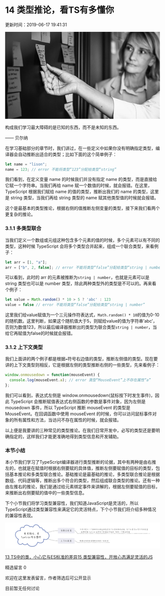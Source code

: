 # 14 类型推论，看TS有多懂你

更新时间：2019-06-17 19:41:31

![img](img/5d077c6900016c4406400359.jpg)



构成我们学习最大障碍的是已知的东西，而不是未知的东西。

—— 贝尔纳

在学习基础部分的章节时，我们讲过，在一些定义中如果你没有明确指定类型，编译器会自动推断出适合的类型；比如下面的这个简单例子：

```typescript
let name = "lison";
name = 123; // error 不能将类型“123”分配给类型“string”
```

我们看到，在定义变量 name 的时候我们并没有指定 name 的类型，而是直接给它赋一个字符串。当我们再给 name 赋一个数值的时候，就会报错。在这里，TypeScript 根据我们赋给 name 的值的类型，推断出我们的 name 的类型，这里是 string 类型，当我们再给 string 类型的 name 赋其他类型值的时候就会报错。

这个是最基本的类型推论，根据右侧的值推断左侧变量的类型，接下来我们看两个更复杂的推论。

### 3.1.1 多类型联合

当我们定义一个数组或元组这种包含多个元素的值的时候，多个元素可以有不同的类型，这种时候 TypeScript 会将多个类型合并起来，组成一个联合类型，来看例子：

```typescript
let arr = [1, "a"];
arr = ["b", 2, false]; // error 不能将类型“false”分配给类型“string | number”
```

可以看到，此时的 arr 的元素被推断为`string | number`，也就是元素可以是 string 类型也可以是 number 类型，除此两种类型外的类型是不可以的。再来看个例子：

```typescript
let value = Math.random() * 10 > 5 ? 'abc' : 123
value = false // error 不能将类型“false”分配给类型“string | number”
```

这里我们给value赋值为一个三元操作符表达式，`Math.random() * 10`的值为0-10的随机数。这里判断，如果这个随机值大于5，则赋给value的值为字符串’abc’，否则为数值123，所以最后编译器推断出的类型为联合类型`string | number`，当给它再赋值为false的时候就会报错。

### 3.1.2 上下文类型

我们上面讲的两个例子都是根据`=`符号右边值的类型，推断左侧值的类型。现在要讲的上下文类型则相反，它是根据左侧的类型推断右侧的一些类型，先来看例子：

```typescript
window.onmousedown = function(mouseEvent) {
  console.log(mouseEvent.a); // error 类型“MouseEvent”上不存在属性“a”
};
```

我们可以看到，表达式左侧是 window.onmousedown(鼠标按下时发生事件)，因此 TypeScript 会推断赋值表达式右侧函数的参数是事件对象，因为左侧是 mousedown 事件，所以 TypeScript 推断 mouseEvent 的类型是 MouseEvent。在回调函数中使用 mouseEvent 的时候，你可以访问鼠标事件对象的所有属性和方法，当访问不存在属性的时候，就会报错。

以上便是我要讲的三种常见的类型推论。在我们日常开发中，必写的类型还是要明确指定的，这样我们才能更准确地得到类型信息和开发辅助。

### 本节小结

本小节我们学习了TypeScript编译器进行类型推断的论据，其中有两种是由右推左的，也就是在赋值时根据右侧要赋的具体值，推断左侧要赋值的目标的类型，包括基本推论和多类型联合推论。基础推论是最基础的推论，多类型联合推论是根据数组、代码逻辑等，推断出多个符合的类型，然后组成联合类型的推论。还有一种由左推右的推论，我们是通过给元素绑定事件来讲解的，根据左侧要赋值的目标，来推断出右侧要赋的值中的一些类型信息。

下个小节我们将学习类型兼容性，我们知道JavaScript是灵活的，所以TypeScript通过类型兼容性来满足它的灵活特点，下个小节我们将介绍多种情况的兼容性表现。

![图片描述](img/5d03425c0001621d16000265.jpg)

[13 TS中的类，小心它与ES标准的差异]()[15 类型兼容性，开放心态满足灵活的JS]()

精选留言 0

欢迎在这里发表留言，作者筛选后可公开显示



目前暂无任何讨论